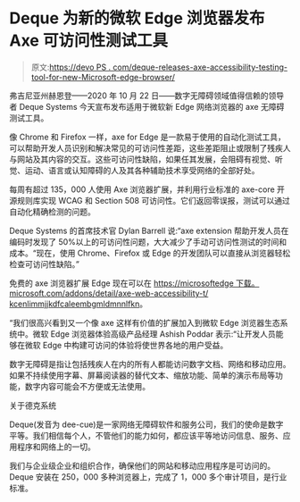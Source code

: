 # Deque 为新的微软 Edge 浏览器发布 Axe 可访问性测试工具

> 原文:[https://devo PS . com/deque-releases-axe-accessibility-testing-tool-for-new-Microsoft-edge-browser/](https://devops.com/deque-releases-axe-accessibility-testing-tool-for-new-microsoft-edge-browser/)

弗吉尼亚州赫恩登——2020 年 10 月 22 日——数字无障碍领域值得信赖的领导者 Deque Systems 今天宣布发布适用于微软新 Edge 网络浏览器的 axe 无障碍测试工具。

像 Chrome 和 Firefox 一样，axe for Edge 是一款易于使用的自动化测试工具，可以帮助开发人员识别和解决常见的可访问性差距，这些差距阻止或限制了残疾人与网站及其内容的交互。这些可访问性缺陷，如果任其发展，会阻碍有视觉、听觉、运动、语言或认知障碍的人及其各种辅助技术享受网络的全部好处。

每周有超过 135，000 人使用 Axe 浏览器扩展，并利用行业标准的 axe-core 开源规则库实现 WCAG 和 Section 508 可访问性。它们返回零误报，测试可以通过自动化精确检测的问题。

Deque Systems 的首席技术官 Dylan Barrell 说:“axe extension 帮助开发人员在编码时发现了 50%以上的可访问性问题，大大减少了手动可访问性测试的时间和成本。“现在，使用 Chrome、Firefox 或 Edge 的开发团队可以直接从浏览器轻松检查可访问性缺陷。”

免费的 axe 浏览器扩展 Edge 现在可以在 [https://microsoftedge 下载。<wbr>microsoft.com/addons/detail/<wbr>axe-web-accessibility-t/<wbr>kcenlimmjjkdfcaleembgmldmnnlf<wbr>kn](https://microsoftedge.microsoft.com/addons/detail/axe-web-accessibility-t/kcenlimkmjjkdfcaleembgmldmnnlfkn)。

“我们很高兴看到又一个像 axe 这样有价值的扩展加入到微软 Edge 浏览器生态系统中。微软 Edge 浏览器体验高级产品经理 Ashish Poddar 表示:“让开发人员能够在微软 Edge 中构建可访问的体验将使世界各地的用户受益。

 数字无障碍是指让包括残疾人在内的所有人都能访问数字文档、网络和移动应用。如果不持续使用字幕、屏幕阅读器的替代文本、缩放功能、简单的演示布局等功能，数字内容可能会不方便或无法使用。

关于德克系统

Deque(发音为 dee-cue)是一家网络无障碍软件和服务公司，我们的使命是数字平等。我们相信每个人，不管他们的能力如何，都应该平等地访问信息、服务、应用程序和网络上的一切。

我们与企业级企业和组织合作，确保他们的网站和移动应用程序是可访问的。Deque 安装在 250，000 多种浏览器上，完成了 1，000 多个审计项目，是行业标准。